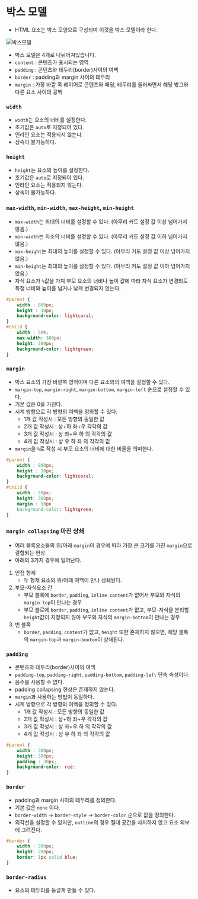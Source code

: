 # 박스 모델
- HTML 요소는 박스 모양으로 구성되며 이것을 박스 모델이라 한다.

![박스모델](http://tcpschool.com/lectures/img_css_boxmodel.png)

- 박스 모델은 4개로 나뉘어져있습니다.
- `content` : 콘텐츠가 표시되는 영역
- `padding` : 콘텐츠와 테두리(border)사이의 여백
- `border` : padding과 margin 사이의 테두리
- `margin` : 가장 바깥 쪽 레이어로 콘텐츠와 패딩, 테두리를 둘러싸면서 해당 밗그와 다른 요소 사이의 공백

### `width`
- `width`는 요소의 너비를 설정한다.
- 초기값은 `auto`로 지정되어 있다. 
- 인라인 요소는 적용되지 않는다.
- 상속이 불가능하다.

### `height`
- `height`는 요소의 높이를 설정한다.
- 초기값은 `auto`로 지정되어 있다. 
- 인라인 요소는 적용되지 않는다.
- 상속이 불가능하다.

### `max-width`, `min-width`, `max-height`, `min-height`
- `max-width`는 최대의 너비를 설정할 수 있다. (아무리 커도 설정 값 이상 넘어가지 않음.)
- `min-width`는 최소의 너비를 설정할 수 있다. (아무리 커도 설정 값 이하 넘어가지 않음.)
- `max-height`는 최대의 높이를 설정할 수 있다. (아무리 커도 설정 값 이상 넘어가지 않음.)
- `min-height`는 최대의 높이를 설정할 수 있다. (아무리 커도 설정 값 이하 넘어가지 않음.)
- 자식 요소가 `%`값을 가져 부모 요소의 너비나 높이 값에 따라 자식 요소가 변경되도 특정 너비와 높이를 넘거나 낮게 변경되지 않는다.

```css
#parent {
    width : 800px;
    height : 30px;
    background-color: lightcoral;
}
#child {
    width : 50%;
    max-width: 300px;
    height: 300px;
    background-color: lightgreen;
}
```

### `margin`
- 박스 요소의 가장 바깥쪽 영억이며 다른 요소와의 여백을 설정할 수 있다.
- `margin-top`, `margin-right`, `margin-bottom`, `margin-left` 순으로 설정할 수 있다.
- 기본 값은 0을 가진다.
- 시계 방향으로 각 방향의 여백을 정의할 수 있다.
  - 1개 값 작성시 : 모든 방향의 동일한 값
  - 2개 값 작성시 : 상+하 좌+우 각각의 값
  - 3개 값 작성시 : 상 좌+우 하 의 각각의 값
  - 4개 값 작성시 : 상 우 하 좌 의 각각의 값
- `margin`을 `%`로 작성 시 부모 요소의 너비에 대한 비율을 의미한다.
```css
#parent {
    width : 800px;
    height : 30px;
    background-color: lightcoral;
}
#child {
    width : 50px;
    height: 300px;
    margin : 10px
    background-color: lightgreen;
}
```

### `margin collapsing` 마진 상쇄
- 여러 블록요소들의 위/아래 `margin`이 경우에 따라 가장 큰 크기를 가진 `margin`으로 결합되는 현상
- 아래의 3가지 경우에 일어난다.

1. 인접 형제
   - 두 형제 요소의 위/아래 여백이 만나 상쇄된다.
2. 부모-자식요소 간
   - 부모 블록에 `border`, `padding`, `inline content`가 없어서 부모와 자식의 `margin-top`이 만나는 경우
   - 부모 블로에 `border`, `padding`, `inline content`가 없고, 부모-자식을 분리할 `height`값이 지정되지 않아 부모와 자식의 `margin-bottom`이 만나는 경우
3. 빈 블록
   - `border`, `padding`, `content`가 없고, `height` 또한 존재하지 않으면, 해당 블록의 `margin-top`과 `margin-bootom`이 상쇄된다. 

### `padding`
- 콘텐츠와 테두리(border)사이의 여백
- `padding-top`, `padding-right`, `padding-bottom`, `padding-left` 단축 속성이다.
- 음수를 사용할 수 없다.
- padding collapsing 현상은 존재하지 않는다.
- `margin`과 사용하는 방법이 동일하다.
- 시계 방향으로 각 방향의 여백을 정의할 수 있다.
  - 1개 값 작성시 : 모든 방향의 동일한 값
  - 2개 값 작성시 : 상+하 좌+우 각각의 값
  - 3개 값 작성시 : 상 좌+우 하 의 각각의 값
  - 4개 값 작성시 : 상 우 하 좌 의 각각의 값

```css
#parent {
    width : 300px;
    height: 300px;
    padding : 30px;
    background-color: red;
}
```

### `border`
- padding과 margin 사이의 테두리를 정의한다.
- 기본 값은 `none` 이다.
- `border-width` -> `border-style` -> `border-color` 순으로 값을 정의한다.
- 외각선을 설정할 수 있지만, `outline`의 경우 절대 공간을 차지하지 않고 요소 외부에 그려진다.

```css
#border {
    width : 300px;
    height: 200px;
    border: 1px solid blue;
}
```

### `border-radius`
- 요소의 테두리를 둥글게 만들 수 있다.
